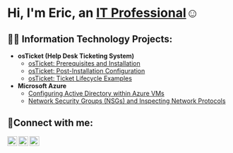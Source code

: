 <h1>Hi, I'm Eric, an <a href="[https://www.linkedin.com/in/eric-estrada-9889561bb/">IT Professional</a>☺</h1>

<h2>👨‍💻 Information Technology Projects:</h2>

- <b>osTicket (Help Desk Ticketing System)</b>
  - [osTicket: Prerequisites and Installation](https://github.com/eriicestrada/osticket-prereqs)
  - [osTicket: Post-Installation Configuration](https://github.com/eriicestrada/post-install-config)
  - [osTicket: Ticket Lifecycle Examples](https://github.com/eriicestrada/ticket-lifecycle)
- <b>Microsoft Azure</b>
  - [Configuring Active Directory within Azure VMs](https://github.com/eriicestrada/configure-ad)
  - [Network Security Groups (NSGs) and Inspecting Network Protocols](https://github.com/eriicestrada/azure-network-protocols)

<h2>🤳Connect with me:</h2>

[<img align="left" alt="Josh | Twitter" width="22px" src="https://cdn.jsdelivr.net/npm/simple-icons@v3/icons/twitter.svg" />][twitter]
[<img align="left" alt="Josh | LinkedIn" width="22px" src="https://cdn.jsdelivr.net/npm/simple-icons@v3/icons/linkedin.svg" />][linkedin]
[<img align="left" alt="Josh | Instagram" width="22px" src="https://cdn.jsdelivr.net/npm/simple-icons@v3/icons/instagram.svg" />][instagram]

[twitter]: https://twitter.com/eric
[instagram]: https://www.instagram.com/eric
[linkedin]: https://www.linkedin.com/in/eric-estrada-9889561bb/
